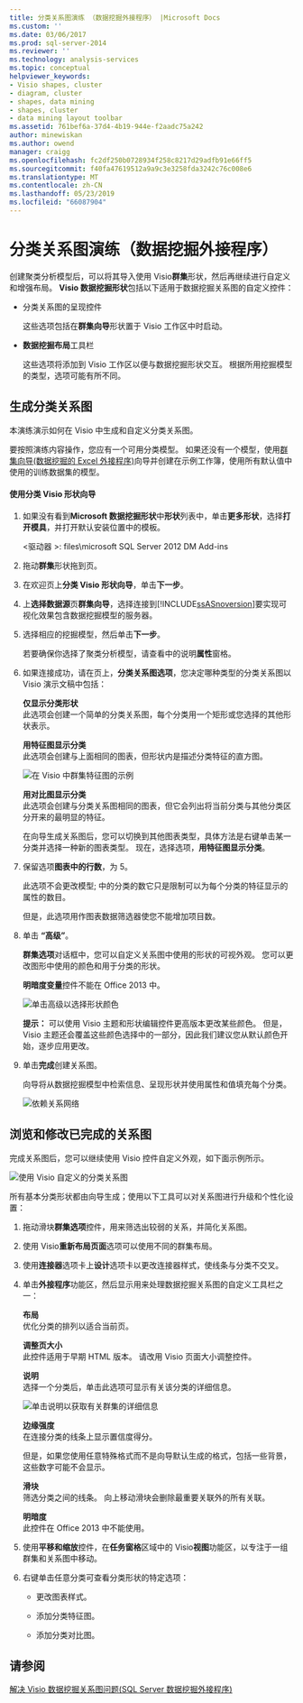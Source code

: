```yaml
---
title: 分类关系图演练 （数据挖掘外接程序） |Microsoft Docs
ms.custom: ''
ms.date: 03/06/2017
ms.prod: sql-server-2014
ms.reviewer: ''
ms.technology: analysis-services
ms.topic: conceptual
helpviewer_keywords:
- Visio shapes, cluster
- diagram, cluster
- shapes, data mining
- shapes, cluster
- data mining layout toolbar
ms.assetid: 761bef6a-37d4-4b19-944e-f2aadc75a242
author: minewiskan
ms.author: owend
manager: craigg
ms.openlocfilehash: fc2df250b0728934f258c8217d29adfb91e66ff5
ms.sourcegitcommit: f40fa47619512a9a9c3e3258fda3242c76c008e6
ms.translationtype: MT
ms.contentlocale: zh-CN
ms.lasthandoff: 05/23/2019
ms.locfileid: "66087904"
---
```

# <a name="cluster-diagram-walkthrough-data-mining-add-ins"></a>分类关系图演练（数据挖掘外接程序）
  创建聚类分析模型后，可以将其导入使用 Visio**群集**形状，然后再继续进行自定义和增强布局。 **Visio 数据挖掘形状**包括以下适用于数据挖掘关系图的自定义控件：  
  
-   分类关系图的呈现控件  
  
     这些选项包括在**群集向导**形状置于 Visio 工作区中时启动。  
  
-   **数据挖掘布局**工具栏  
  
     这些选项将添加到 Visio 工作区以便与数据挖掘形状交互。 根据所用挖掘模型的类型，选项可能有所不同。  
  
## <a name="build-a-cluster-diagram"></a>生成分类关系图  
 本演练演示如何在 Visio 中生成和自定义分类关系图。  
  
 要按照演练内容操作，您应有一个可用分类模型。 如果还没有一个模型，使用[群集向导&#40;数据挖掘的 Excel 外接程序&#41;](cluster-wizard-data-mining-add-ins-for-excel.md)向导并创建在示例工作簿，使用所有默认值中使用的训练数据集的模型。  
  
#### <a name="use-the-cluster-visio-shape-wizard"></a>使用分类 Visio 形状向导  
  
1.  如果没有看到**Microsoft 数据挖掘形状**中**形状**列表中，单击**更多形状**，选择**打开模具**，并打开默认安装位置中的模板。  
  
     \<驱动器 >: files\microsoft SQL Server 2012 DM Add-ins  
  
2.  拖动**群集**形状拖到页。  
  
3.  在欢迎页上**分类 Visio 形状向导**，单击**下一步**。  
  
4.  上**选择数据源**页**群集向导**，选择连接到[!INCLUDE[ssASnoversion](../includes/ssasnoversion-md.md)]要实现可视化效果包含数据挖掘模型的服务器。  
  
5.  选择相应的挖掘模型，然后单击**下一步**。  
  
     若要确保你选择了聚类分析模型，请查看中的说明**属性**窗格。  
  
6.  如果连接成功，请在页上，**分类关系图选项**，您决定哪种类型的分类关系图以 Visio 演示文稿中包括：  
  
     **仅显示分类形状**  
     此选项会创建一个简单的分类关系图，每个分类用一个矩形或您选择的其他形状表示。  
  
     **用特征图显示分类**  
     此选项会创建与上面相同的图表，但形状内是描述分类特征的直方图。  
  
     ![在 Visio 中群集特征图的示例](media/dm13-visio-cluster-samplecharshape.gif "在 Visio 中群集特征图的示例")  
  
     **用对比图显示分类**  
     此选项会创建与分类关系图相同的图表，但它会列出将当前分类与其他分类区分开来的最明显的特征。  
  
     在向导生成关系图后，您可以切换到其他图表类型，具体方法是右键单击某一分类并选择一种新的图表类型。 现在，选择选项，**用特征图显示分类**。  
  
7.  保留选项**图表中的行数**，为 5。  
  
     此选项不会更改模型; 中的分类的数它只是限制可以为每个分类的特征显示的属性的数目。  
  
     但是，此选项用作图表数据筛选器使您不能增加项目数。  
  
8.  单击 **“高级”**。  
  
     **群集选项**对话框中，您可以自定义关系图中使用的形状的可视外观。 您可以更改图形中使用的颜色和用于分类的形状。  
  
     **明暗度变量**控件不能在 Office 2013 中。  
  
     ![单击高级以选择形状颜色](media/dm13-visio-clusteroptions-advanced.gif "单击高级以选择形状颜色")  
  
     **提示：** 可以使用 Visio 主题和形状编辑控件更高版本更改某些颜色。 但是，Visio 主题还会覆盖这些颜色选择中的一部分，因此我们建议您从默认颜色开始，逐步应用更改。  
  
9. 单击**完成**创建关系图。  
  
     向导将从数据挖掘模型中检索信息、呈现形状并使用属性和值填充每个分类。  
  
     ![依赖关系网络](media/dm13-visiodepnet-defaultgraph.gif "依赖关系网络")  
  
## <a name="explore-and-modify-the-finished-diagram"></a>浏览和修改已完成的关系图  
 完成关系图后，您可以继续使用 Visio 控件自定义外观，如下面示例所示。  
  
 ![使用 Visio 自定义的分类关系图](media/dm13-visio-clustercomplete1.gif "使用 Visio 自定义的分类关系图")  
  
 所有基本分类形状都由向导生成；使用以下工具可以对关系图进行升级和个性化设置：  
  
1.  拖动滑块**群集选项**控件，用来筛选出较弱的关系，并简化关系图。  
  
2.  使用 Visio**重新布局页面**选项可以使用不同的群集布局。  
  
3.  使用**连接器**选项卡上**设计**选项卡以更改连接器样式，使线条与分类不交叉。  
  
4.  单击**外接程序**功能区，然后显示用来处理数据挖掘关系图的自定义工具栏之一：  
  
     **布局**  
     优化分类的排列以适合当前页。  
  
     **调整页大小**  
     此控件适用于早期 HTML 版本。 请改用 Visio 页面大小调整控件。  
  
     **说明**  
     选择一个分类后，单击此选项可显示有关该分类的详细信息。  
  
     ![单击说明以获取有关群集的详细信息](media/dm13-visio-cluster-description-control.gif "单击说明以获取有关群集的详细信息")  
  
     **边缘强度**  
     在连接分类的线条上显示置信度得分。  
  
     但是，如果您使用任意特殊格式而不是向导默认生成的格式，包括一些背景，这些数字可能不会显示。  
  
     **滑块**  
     筛选分类之间的线条。 向上移动滑块会删除最重要关联外的所有关联。  
  
     **明暗度**  
     此控件在 Office 2013 中不能使用。  
  
5.  使用**平移和缩放**控件，在**任务窗格**区域中的 Visio**视图**功能区，以专注于一组群集和关系图中移动。  
  
6.  右键单击任意分类可查看分类形状的特定选项：  
  
    -   更改图表样式。  
  
    -   添加分类特征图。  
  
    -   添加分类对比图。  
  
## <a name="see-also"></a>请参阅  
 [解决 Visio 数据挖掘关系图问题&#40;SQL Server 数据挖掘外接程序&#41;](troubleshooting-visio-data-mining-diagrams-sql-server-data-mining-add-ins.md)  
  
  
